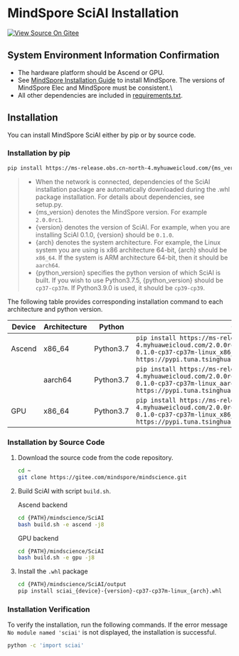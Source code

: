 # MindSpore SciAI Installation

[![View Source On Gitee](https://mindspore-website.obs.cn-north-4.myhuaweicloud.com/website-images/master/resource/_static/logo_source_en.svg)](https://gitee.com/mindspore/docs/blob/master/docs/sciai/docs/source_en/installation.md)&nbsp;&nbsp;

## System Environment Information Confirmation

- The hardware platform should be Ascend or GPU.
- See [MindSpore Installation Guide](https://www.mindspore.cn/install/en) to install MindSpore.
    The versions of MindSpore Elec and MindSpore must be consistent.\
- All other dependencies are included in [requirements.txt](https://gitee.com/mindspore/mindscience/blob/master/SciAI/requirements.txt).

## Installation

You can install MindSpore SciAI either by pip or by source code.

### Installation by pip

```bash
pip install https://ms-release.obs.cn-north-4.myhuaweicloud.com/{ms_version}/mindscience/{arch}/sciai_{device}-{version}-{python_version}-linux_{arch}.whl -i https://pypi.tuna.tsinghua.edu.cn/simple
```

> - When the network is connected, dependencies of the SciAI installation package are automatically downloaded during the .whl package installation. For details about dependencies, see setup.py.
> - {ms_version} denotes the MindSpore version. For example `2.0.0rc1`.
> - {version} denotes the version of SciAI. For example, when you are installing SciAI 0.1.0, {version} should be `0.1.0`.
> - {arch} denotes the system architecture. For example, the Linux system you are using is x86 architecture 64-bit, {arch} should be `x86_64`. If the system is ARM architecture 64-bit, then it should be `aarch64`.
> - {python_version} specifies the python version of which SciAI is built. If you wish to use Python3.7.5, {python_version} should be `cp37-cp37m`. If Python3.9.0 is used, it should be `cp39-cp39`.

The following table provides corresponding installation command to each architecture and python version.

| Device | Architecture | Python    | Command                                                                                                                                                                                    |
|--------|--------------|-----------|--------------------------------------------------------------------------------------------------------------------------------------------------------------------------------------------|
| Ascend | x86_64       | Python3.7 | `pip install https://ms-release.obs.cn-north-4.myhuaweicloud.com/2.0.0rc1/mindscience/x86_64/sciai_ascend-0.1.0-cp37-cp37m-linux_x86_64.whl -i https://pypi.tuna.tsinghua.edu.cn/simple`   |
|        | aarch64      | Python3.7 | `pip install https://ms-release.obs.cn-north-4.myhuaweicloud.com/2.0.0rc1/mindscience/aarch64/sciai_ascend-0.1.0-cp37-cp37m-linux_aarch64.whl -i https://pypi.tuna.tsinghua.edu.cn/simple` |
| GPU    | x86_64       | Python3.7 | `pip install https://ms-release.obs.cn-north-4.myhuaweicloud.com/2.0.0rc1/mindscience/x86_64/sciai_gpu-0.1.0-cp37-cp37m-linux_x86_64.whl -i https://pypi.tuna.tsinghua.edu.cn/simple`      |

### Installation by Source Code

1. Download the source code from the code repository.

    ```bash
    cd ~
    git clone https://gitee.com/mindspore/mindscience.git
    ```

2. Build SciAI with script `build.sh`.

    Ascend backend

    ```bash
    cd {PATH}/mindscience/SciAI
    bash build.sh -e ascend -j8
    ```

    GPU backend

    ```bash
    cd {PATH}/mindscience/SciAI
    bash build.sh -e gpu -j8
    ```

3. Install the `.whl` package

    ```bash
    cd {PATH}/mindscience/SciAI/output
    pip install sciai_{device}-{version}-cp37-cp37m-linux_{arch}.whl
    ```

### Installation Verification

To verify the installation, run the following commands. If the error message `No module named 'sciai'` is not displayed, the installation is successful.

```bash
python -c 'import sciai'
```
